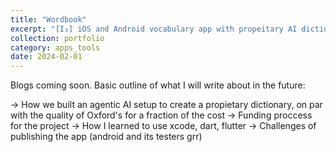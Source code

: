 ```yaml
---
title: "Wordbook"
excerpt: "[I₃] iOS and Android vocabulary app with propeitary AI dictionary<br/>"
collection: portfolio
category: apps_tools
date: 2024-02-01
---
```


Blogs coming soon. Basic outline of what I will write about in the future:

-> How we built an agentic AI setup to create a propietary dictionary, on par with the quality of Oxford's for a fraction of the cost
-> Funding proccess for the project
-> How I learned to use xcode, dart, flutter
-> Challenges of publishing the app (android and its testers grr)